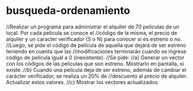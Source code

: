 # busqueda-ordenamiento

//Realizar un programa para administrar el alquiler de 70 películas de un local. Por cada película se conoce el
//código de la misma, el precio de alquiler y un caracter verificador (S o N) para conocer si es estreno o no.
//Luego, se pide el código de película de aquella que dejará de ser estreno teniendo en cuenta que las
//modificaciones terminarán cuando se ingrese código de película igual a 0 (inexistente).
//Se pide:
//a) Generar un vector con los códigos de las películas que son estreno. Mostrarlo en pantalla, si existe.
//b) Cuando una película deja de ser estreno, además de cambiar el carácter verificador, se realiza un 20% de
//descuento al precio de alquiler. Actualizar estos valores.
//c) Mostrar los vectores actualizados.
